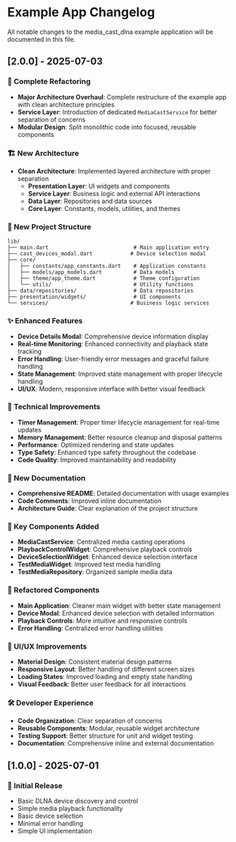 # Example App Changelog

All notable changes to the media_cast_dlna example application will be documented in this file.

## [2.0.0] - 2025-07-03

### 🚀 Complete Refactoring
- **Major Architecture Overhaul**: Complete restructure of the example app with clean architecture principles
- **Service Layer**: Introduction of dedicated `MediaCastService` for better separation of concerns
- **Modular Design**: Split monolithic code into focused, reusable components

### 🏗️ New Architecture
- **Clean Architecture**: Implemented layered architecture with proper separation
  - **Presentation Layer**: UI widgets and components
  - **Service Layer**: Business logic and external API interactions
  - **Data Layer**: Repositories and data sources
  - **Core Layer**: Constants, models, utilities, and themes

### 📁 New Project Structure
```
lib/
├── main.dart                           # Main application entry
├── cast_devices_modal.dart            # Device selection modal
├── core/
│   ├── constants/app_constants.dart    # Application constants
│   ├── models/app_models.dart          # Data models
│   ├── theme/app_theme.dart            # Theme configuration
│   └── utils/                          # Utility functions
├── data/repositories/                  # Data repositories
├── presentation/widgets/               # UI components
└── services/                          # Business logic services
```

### ✨ Enhanced Features
- **Device Details Modal**: Comprehensive device information display
- **Real-time Monitoring**: Enhanced connectivity and playback state tracking
- **Error Handling**: User-friendly error messages and graceful failure handling
- **State Management**: Improved state management with proper lifecycle handling
- **UI/UX**: Modern, responsive interface with better visual feedback

### 🔧 Technical Improvements
- **Timer Management**: Proper timer lifecycle management for real-time updates
- **Memory Management**: Better resource cleanup and disposal patterns
- **Performance**: Optimized rendering and state updates
- **Type Safety**: Enhanced type safety throughout the codebase
- **Code Quality**: Improved maintainability and readability

### 📖 New Documentation
- **Comprehensive README**: Detailed documentation with usage examples
- **Code Comments**: Improved inline documentation
- **Architecture Guide**: Clear explanation of the project structure

### 🎯 Key Components Added
- **MediaCastService**: Centralized media casting operations
- **PlaybackControlWidget**: Comprehensive playback controls
- **DeviceSelectionWidget**: Enhanced device selection interface
- **TestMediaWidget**: Improved test media handling
- **TestMediaRepository**: Organized sample media data

### 🔄 Refactored Components
- **Main Application**: Cleaner main widget with better state management
- **Device Modal**: Enhanced device selection with detailed information
- **Playback Controls**: More intuitive and responsive controls
- **Error Handling**: Centralized error handling utilities

### 📱 UI/UX Improvements
- **Material Design**: Consistent material design patterns
- **Responsive Layout**: Better handling of different screen sizes
- **Loading States**: Improved loading and empty state handling
- **Visual Feedback**: Better user feedback for all interactions

### 🛠️ Developer Experience
- **Code Organization**: Clear separation of concerns
- **Reusable Components**: Modular, reusable widget architecture
- **Testing Support**: Better structure for unit and widget testing
- **Documentation**: Comprehensive inline and external documentation

## [1.0.0] - 2025-07-01

### 🎉 Initial Release
- Basic DLNA device discovery and control
- Simple media playback functionality
- Basic device selection
- Minimal error handling
- Simple UI implementation
